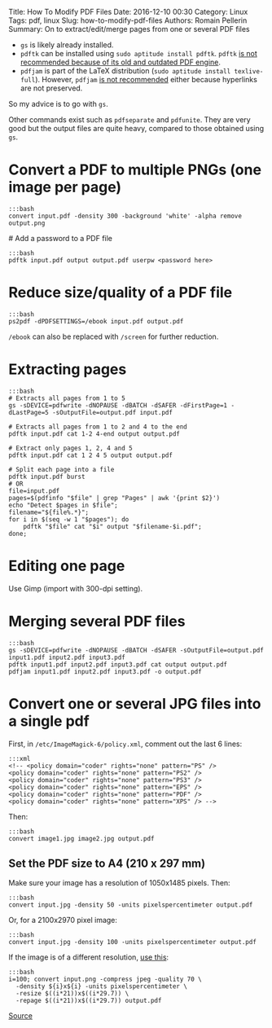 Title: How To Modify PDF Files
Date: 2016-12-10 00:30
Category: Linux
Tags: pdf, linux
Slug: how-to-modify-pdf-files
Authors: Romain Pellerin
Summary: On to extract/edit/merge pages from one or several PDF files

- `gs` is likely already installed.
- `pdftk` can be installed using `sudo aptitude install pdftk`. `pdftk` [is not recommended because of its old and outdated PDF engine](http://askubuntu.com/questions/809800/whats-the-difference-between-gs-and-pdftk-in-merge-pdf-files).
- `pdfjam` is part of the LaTeX distribution (`sudo aptitude install texlive-full`). However, `pdfjam` [is not recommended](https://blog.dbrgn.ch/2013/8/14/merge-multiple-pdfs/) either because hyperlinks are not preserved.

So my advice is to go with `gs`.

Other commands exist such as `pdfseparate` and `pdfunite`. They are very good but the output files are quite heavy, compared to those obtained using `gs`.

# Convert a PDF to multiple PNGs (one image per page)

    :::bash
    convert input.pdf -density 300 -background 'white' -alpha remove output.png

# Add a password to a PDF file

    :::bash
    pdftk input.pdf output output.pdf userpw <password here>

# Reduce size/quality of a PDF file

    :::bash
    ps2pdf -dPDFSETTINGS=/ebook input.pdf output.pdf

`/ebook` can also be replaced with `/screen` for further reduction.

# Extracting pages

    :::bash
    # Extracts all pages from 1 to 5
    gs -sDEVICE=pdfwrite -dNOPAUSE -dBATCH -dSAFER -dFirstPage=1 -dLastPage=5 -sOutputFile=output.pdf input.pdf

    # Extracts all pages from 1 to 2 and 4 to the end
    pdftk input.pdf cat 1-2 4-end output output.pdf

    # Extract only pages 1, 2, 4 and 5
    pdftk input.pdf cat 1 2 4 5 output output.pdf

    # Split each page into a file
    pdftk input.pdf burst
    # OR
    file=input.pdf
    pages=$(pdfinfo "$file" | grep "Pages" | awk '{print $2}') 
    echo "Detect $pages in $file";
    filename="${file%.*}";
    for i in $(seq -w 1 "$pages"); do
        pdftk "$file" cat "$i" output "$filename-$i.pdf";
    done;

# Editing one page

Use Gimp (import with 300-dpi setting).

# Merging several PDF files

    :::bash
    gs -sDEVICE=pdfwrite -dNOPAUSE -dBATCH -dSAFER -sOutputFile=output.pdf input1.pdf input2.pdf input3.pdf
    pdftk input1.pdf input2.pdf input3.pdf cat output output.pdf
    pdfjam input1.pdf input2.pdf input3.pdf -o output.pdf

# Convert one or several JPG files into a single pdf

First, in `/etc/ImageMagick-6/policy.xml`, comment out the last 6 lines:

    :::xml
    <!-- <policy domain="coder" rights="none" pattern="PS" />
    <policy domain="coder" rights="none" pattern="PS2" />
    <policy domain="coder" rights="none" pattern="PS3" />
    <policy domain="coder" rights="none" pattern="EPS" />
    <policy domain="coder" rights="none" pattern="PDF" />
    <policy domain="coder" rights="none" pattern="XPS" /> -->

Then:

    :::bash
    convert image1.jpg image2.jpg output.pdf

## Set the PDF size to A4 (210 x 297 mm)

Make sure your image has a resolution of 1050x1485 pixels. Then:

    :::bash
    convert input.jpg -density 50 -units pixelspercentimeter output.pdf

Or, for a 2100x2970 pixel image:

    :::bash
    convert input.jpg -density 100 -units pixelspercentimeter output.pdf

If the image is of a different resolution, [use this](https://unix.stackexchange.com/a/20057):

    :::bash
    i=100; convert input.png -compress jpeg -quality 70 \
      -density ${i}x${i} -units pixelspercentimeter \
      -resize $((i*21))x$((i*29.7)) \
      -repage $((i*21))x$((i*29.7)) output.pdf

[Source](https://legacy.imagemagick.org/discourse-server/viewtopic.php?t=33309)
